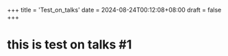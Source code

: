 +++
title = 'Test_on_talks'
date = 2024-08-24T00:12:08+08:00
draft = false
+++

# this is test on talks #1